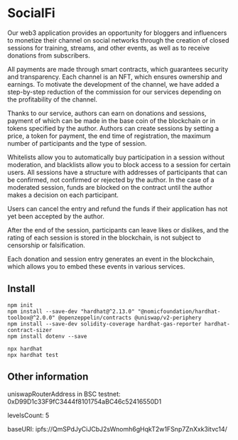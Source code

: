 # SocialFi

Our web3 application provides an opportunity for bloggers and influencers to monetize their channel on social networks through the creation of closed sessions for training, streams, and other events, as well as to receive donations from subscribers.

All payments are made through smart contracts, which guarantees security and transparency. Each channel is an NFT, which ensures ownership and earnings. To motivate the development of the channel, we have added a step-by-step reduction of the commission for our services depending on the profitability of the channel.

Thanks to our service, authors can earn on donations and sessions, payment of which can be made in the base coin of the blockchain or in tokens specified by the author. Authors can create sessions by setting a price, a token for payment, the end time of registration, the maximum number of participants and the type of session.

Whitelists allow you to automatically buy participation in a session without moderation, and blacklists allow you to block access to a session for certain users. All sessions have a structure with addresses of participants that can be confirmed, not confirmed or rejected by the author. In the case of a moderated session, funds are blocked on the contract until the author makes a decision on each participant.

Users can cancel the entry and refund the funds if their application has not yet been accepted by the author.

After the end of the session, participants can leave likes or dislikes, and the rating of each session is stored in the blockchain, is not subject to censorship or falsification.

Each donation and session entry generates an event in the blockchain, which allows you to embed these events in various services.

##

## Install

```shell
npm init
npm install --save-dev "hardhat@^2.13.0" "@nomicfoundation/hardhat-toolbox@^2.0.0" @openzeppelin/contracts @uniswap/v2-periphery
npm install --save-dev solidity-coverage hardhat-gas-reporter hardhat-contract-sizer
npm install dotenv --save

npx hardhat
npx hardhat test
```

## Other information

uniswapRouterAddress in BSC testnet: 0xD99D1c33F9fC3444f8101754aBC46c52416550D1

levelsCount: 5

baseURI: ipfs://QmSPdJyCiJCbJ2sWnomh6gHqkT2w1FSnp7ZnXxk3itvc14/
